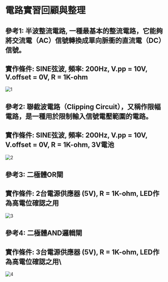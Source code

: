 # 電路實習回顧與整理
## 參考1: 半波整流電路,  一種最基本的整流電路，它能夠將交流電（AC）信號轉換成單向脈衝的直流電（DC）信號。
## 實作條件: SINE弦波, 頻率: 200Hz, V.pp = 10V, V.offset = 0V, R = 1K-ohm
![1](https://github.com/Jerry951230/EC2024/assets/162287588/708afcb4-05e7-4c7f-b3bb-2f2bccf11320)

## 參考2: 聯截波電路（Clipping Circuit），又稱作限幅電路，是一種用於限制輸入信號電壓範圍的電路。
## 實作條件: SINE弦波, 頻率: 200Hz, V.pp = 10V, V.offset = 0V, R = 1K-ohm, 3V電池
![2](https://github.com/Jerry951230/EC2024/assets/162287588/037e1b3b-6d00-45ff-a66c-070d270cd807)

## 參考3: 二極體OR閘
## 實作條件: 2台電源供應器 (5V), R = 1K-ohm, LED作為高電位確認之用
![3](https://github.com/Jerry951230/EC2024/assets/162287588/79213ed4-1b3d-4a81-9111-c317119842e1)

## 參考4: 二極體AND邏輯閘
## 實作條件: 3台電源供應器 (5V), R = 1K-ohm, LED作為高電位確認之用\
![4](https://github.com/Jerry951230/EC2024/assets/162287588/157bffb3-239c-4e70-b192-cd14a4a4f003)
